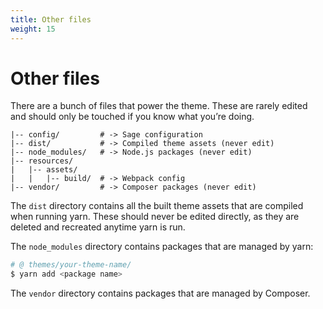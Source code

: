 ```yaml
---
title: Other files
weight: 15
---
```


# Other files
There are a bunch of files that power the theme. These are rarely edited and should only be touched if you know what you’re doing.

```
|-- config/         # -> Sage configuration 
|-- dist/           # -> Compiled theme assets (never edit)
|-- node_modules/   # -> Node.js packages (never edit)
|-- resources/
|   |-- assets/
|   |   |-- build/  # -> Webpack config
|-- vendor/         # -> Composer packages (never edit)
```

The `dist` directory contains all the built theme assets that are compiled when running yarn. These should never be edited directly, as they are deleted and recreated anytime yarn is run.

The `node_modules` directory contains packages that are managed by yarn:

```bash
# @ themes/your-theme-name/
$ yarn add <package name>
```

The `vendor` directory contains packages that are managed by Composer.
